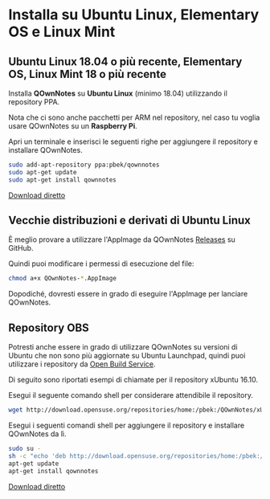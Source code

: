 # Installa su Ubuntu Linux, Elementary OS e Linux Mint

## Ubuntu Linux 18.04 o più recente, Elementary OS, Linux Mint 18 o più recente

Installa **QOwnNotes** su **Ubuntu Linux** (minimo 18.04) utilizzando il repository PPA.

Nota che ci sono anche pacchetti per ARM nel repository, nel caso tu voglia usare QOwnNotes su un **Raspberry Pi**.

Apri un terminale e inserisci le seguenti righe per aggiungere il repository e installare QOwnNotes.

```bash
sudo add-apt-repository ppa:pbek/qownnotes
sudo apt-get update
sudo apt-get install qownnotes
```

[Download diretto](https://launchpad.net/~pbek/+archive/ubuntu/qownnotes/+packages)

## Vecchie distribuzioni e derivati di Ubuntu Linux

È meglio provare a utilizzare l'AppImage da QOwnNotes [Releases](https://github.com/pbek/QOwnNotes/releases) su GitHub.

Quindi puoi modificare i permessi di esecuzione del file:

```bash
chmod a+x QOwnNotes-*.AppImage
```

Dopodiché, dovresti essere in grado di eseguire l'AppImage per lanciare QOwnNotes.

## Repository OBS

Potresti anche essere in grado di utilizzare QOwnNotes su versioni di Ubuntu che non sono più aggiornate su Ubuntu Launchpad, quindi puoi utilizzare i repository da [Open Build Service](https://build.opensuse.org/package/show/home:pbek:QOwnNotes/desktop).

Di seguito sono riportati esempi di chiamate per il repository xUbuntu 16.10.

Esegui il seguente comando shell per considerare attendibile il repository.

```bash
wget http://download.opensuse.org/repositories/home:/pbek:/QOwnNotes/xUbuntu_16.10/Release.key -O - | sudo apt-key add -
```

Esegui i seguenti comandi shell per aggiungere il repository e installare QOwnNotes da lì.

```bash
sudo su -
sh -c "echo 'deb http://download.opensuse.org/repositories/home:/pbek:/QOwnNotes/xUbuntu_16.10/ /' >> /etc/apt/sources.list.d/qownnotes.list"
apt-get update
apt-get install qownnotes
```

[Download diretto](https://build.opensuse.org/package/binaries/home:pbek:QOwnNotes/desktop/xUbuntu_16.10)
